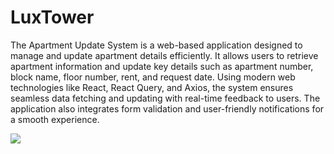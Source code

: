 # LuxTower

The Apartment Update System is a web-based application designed to manage and update apartment details efficiently. It allows users to retrieve apartment information and update key details such as apartment number, block name, floor number, rent, and request date. Using modern web technologies like React, React Query, and Axios, the system ensures seamless data fetching and updating with real-time feedback to users. The application also integrates form validation and user-friendly notifications for a smooth experience.

<img src="https://i.ibb.co.com/KyS41Qr/screencapture-localhost-5173-2024-10-06-16-43-11-1.png">
